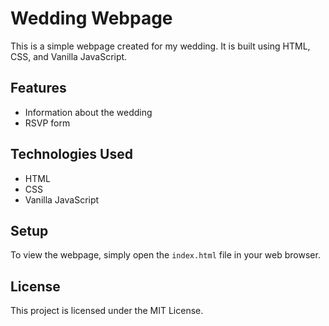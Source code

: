 # Wedding Webpage

This is a simple webpage created for my wedding. It is built using HTML, CSS, and Vanilla JavaScript.

## Features

- Information about the wedding
- RSVP form

## Technologies Used

- HTML
- CSS
- Vanilla JavaScript

## Setup

To view the webpage, simply open the `index.html` file in your web browser.

## License

This project is licensed under the MIT License.
